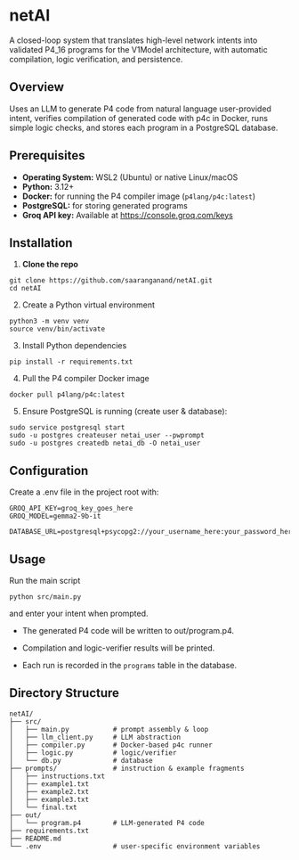 # netAI

A closed-loop system that translates high-level network intents into validated P4_16 programs for the V1Model architecture, with automatic compilation, logic verification, and persistence.

## Overview

Uses an LLM to generate P4 code from natural language user-provided intent, verifies compilation of generated code with p4c in Docker, runs simple logic checks, and stores each program in a PostgreSQL database.

## Prerequisites

- **Operating System:** WSL2 (Ubuntu) or native Linux/macOS  
- **Python:** 3.12+  
- **Docker:** for running the P4 compiler image (`p4lang/p4c:latest`)  
- **PostgreSQL:** for storing generated programs
- **Groq API key:** Available at https://console.groq.com/keys

## Installation

1. **Clone the repo**

```
git clone https://github.com/saaranganand/netAI.git
cd netAI
```

2. Create a Python virtual environment

```
python3 -m venv venv
source venv/bin/activate
```

3. Install Python dependencies

```
pip install -r requirements.txt
```

4. Pull the P4 compiler Docker image

```
docker pull p4lang/p4c:latest
```

5. Ensure PostgreSQL is running (create user & database):

```
sudo service postgresql start
sudo -u postgres createuser netai_user --pwprompt
sudo -u postgres createdb netai_db -O netai_user
```

## Configuration

Create a .env file in the project root with:
```env
GROQ_API_KEY=groq_key_goes_here
GROQ_MODEL=gemma2-9b-it

DATABASE_URL=postgresql+psycopg2://your_username_here:your_password_here@localhost/netai_db
```

## Usage

Run the main script

```
python src/main.py
```

and enter your intent when prompted.

- The generated P4 code will be written to out/program.p4.

- Compilation and logic-verifier results will be printed.

- Each run is recorded in the `programs` table in the database.

## Directory Structure

```
netAI/
├── src/
│   ├── main.py           # prompt assembly & loop
│   ├── llm_client.py     # LLM abstraction
│   ├── compiler.py       # Docker-based p4c runner
│   ├── logic.py          # logic/verifier
│   └── db.py             # database
├── prompts/              # instruction & example fragments
│   ├── instructions.txt
│   ├── example1.txt
│   ├── example2.txt
│   ├── example3.txt
│   └── final.txt
├── out/                  
│   └── program.p4        # LLM-generated P4 code
├── requirements.txt
├── README.md
└── .env                  # user-specific environment variables
```
